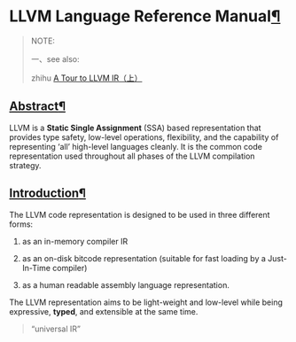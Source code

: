 # LLVM Language Reference Manual[¶](http://llvm.org/docs/LangRef.html#llvm-language-reference-manual)

> NOTE:
>
> 一、see also:
>
> zhihu [A Tour to LLVM IR（上）](https://zhuanlan.zhihu.com/p/66793637) 
>
> 

## [Abstract](http://llvm.org/docs/LangRef.html#id1242)[¶](http://llvm.org/docs/LangRef.html#abstract)

LLVM is a **Static Single Assignment** (SSA) based representation that provides type safety, low-level operations, flexibility, and the capability of representing ‘all’ high-level languages cleanly. It is the common code representation used throughout all phases of the LLVM compilation strategy.

## [Introduction](http://llvm.org/docs/LangRef.html#id1243)[¶](http://llvm.org/docs/LangRef.html#introduction)

The LLVM code representation is designed to be used in three different forms: 

1) as an in-memory compiler IR

2) as an on-disk bitcode representation (suitable for fast loading by a Just-In-Time compiler)

3) as a human readable assembly language representation.



The LLVM representation aims to be light-weight and low-level while being expressive, **typed**, and extensible at the same time.

> “universal IR”